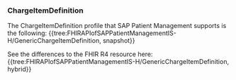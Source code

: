 ### ChargeItemDefinition
The ChargeItemDefinition profile that SAP Patient Management supports is the following:
{{tree:FHIRAPIofSAPPatientManagementIS-H/GenericChargeItemDefinition, snapshot}}

See the differences to the FHIR R4 resource here:
{{tree:FHIRAPIofSAPPatientManagementIS-H/GenericChargeItemDefinition, hybrid}}